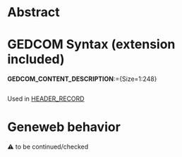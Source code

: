 ﻿# Abstract

# GEDCOM Syntax (extension included)

**GEDCOM_CONTENT_DESCRIPTION**:={Size=1:248}
<pre>
</pre>
Used in <a href=Ged.HEADER_RECORD>HEADER_RECORD</a><br />

# Geneweb behavior


:warning: to be continued/checked

